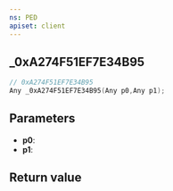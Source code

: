 ```yaml
---
ns: PED
apiset: client
---
```

## _0xA274F51EF7E34B95

```c
// 0xA274F51EF7E34B95
Any _0xA274F51EF7E34B95(Any p0,Any p1);
```


## Parameters
* **p0**:
* **p1**:

## Return value